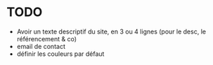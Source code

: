 # TODO

- Avoir un texte descriptif du site, en 3 ou 4 lignes (pour le desc, le référencement & co)
- email de contact
- définir les couleurs par défaut
